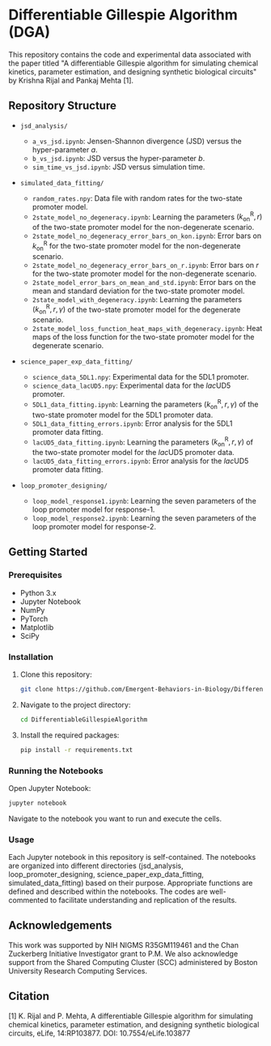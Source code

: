 # Differentiable Gillespie Algorithm (DGA)

This repository contains the code and experimental data associated with the paper titled "A differentiable Gillespie algorithm for simulating chemical kinetics, parameter estimation, and designing synthetic biological circuits" by Krishna Rijal and Pankaj Mehta [1].

## Repository Structure

- `jsd_analysis/`
  - `a_vs_jsd.ipynb`: Jensen-Shannon divergence (JSD) versus the hyper-parameter $a$.
  - `b_vs_jsd.ipynb`: JSD versus the hyper-parameter $b$. 
  - `sim_time_vs_jsd.ipynb`: JSD versus simulation time.

- `simulated_data_fitting/`
  - `random_rates.npy`: Data file with random rates for the two-state promoter model.
  - `2state_model_no_degeneracy.ipynb`: Learning the parameters $\left(k_{\text{on}}^{\text{R}}, r\right)$ of the two-state promoter model for the non-degenerate scenario.
  - `2state_model_no_degeneracy_error_bars_on_kon.ipynb`: Error bars on $k_{\text{on}}^{\text{R}}$ for the two-state promoter model for the non-degenerate scenario.
  - `2state_model_no_degeneracy_error_bars_on_r.ipynb`: Error bars on $r$ for the two-state promoter model for the non-degenerate scenario.
  - `2state_model_error_bars_on_mean_and_std.ipynb`: Error bars on the mean and standard deviation for the two-state promoter model.
  - `2state_model_with_degeneracy.ipynb`: Learning the parameters $\left(k_{\text{on}}^{\text{R}}, r, \gamma \right)$  of the two-state promoter model for the degenerate scenario.
  - `2state_model_loss_function_heat_maps_with_degeneracy.ipynb`: Heat maps of the loss function for the two-state promoter model for the degenerate scenario.

- `science_paper_exp_data_fitting/`
  - `science_data_5DL1.npy`: Experimental data for the 5DL1 promoter.
  - `science_data_lacUD5.npy`: Experimental data for the *lac*UD5 promoter.
  - `5DL1_data_fitting.ipynb`: Learning the parameters $\left(k_{\text{on}}^{\text{R}}, r, \gamma\right)$ of the two-state promoter model for the 5DL1 promoter data.
  - `5DL1_data_fitting_errors.ipynb`: Error analysis for the 5DL1 promoter data fitting.
  - `lacUD5_data_fitting.ipynb`: Learning the parameters $\left(k_{\text{on}}^{\text{R}}, r, \gamma \right)$ of the two-state promoter model for the *lac*UD5 promoter data.
  - `lacUD5_data_fitting_errors.ipynb`: Error analysis for the *lac*UD5 promoter data fitting.

- `loop_promoter_designing/`
  - `loop_model_response1.ipynb`: Learning the seven parameters of the loop promoter model for response-1.
  - `loop_model_response2.ipynb`: Learning the seven parameters of the loop promoter model for response-2.

## Getting Started

### Prerequisites

- Python 3.x
- Jupyter Notebook
- NumPy
- PyTorch
- Matplotlib
- SciPy

### Installation

1. Clone this repository:
    ```bash
    git clone https://github.com/Emergent-Behaviors-in-Biology/Differentiable-Gillespie-Algorithm.git
    ```

2. Navigate to the project directory:
    ```bash
    cd DifferentiableGillespieAlgorithm
    ```

3. Install the required packages:
    ```bash
    pip install -r requirements.txt
    ```

### Running the Notebooks

Open Jupyter Notebook:
```bash
jupyter notebook
```

Navigate to the notebook you want to run and execute the cells.

###  **Usage**

Each Jupyter notebook in this repository is self-contained. The notebooks are organized into different directories (jsd_analysis, loop_promoter_designing, science_paper_exp_data_fitting, simulated_data_fitting) based on their purpose. Appropriate functions are defined and described within the notebooks. The codes are well-commented to facilitate understanding and replication of the results.

## **Acknowledgements**

This work was supported by NIH NIGMS R35GM119461 and the Chan Zuckerberg Initiative Investigator grant to P.M. We also acknowledge support from the Shared Computing Cluster (SCC) administered by Boston University Research Computing Services.

## **Citation**

[1] K. Rijal and P. Mehta, A differentiable Gillespie algorithm for simulating chemical kinetics, parameter estimation, and designing synthetic biological circuits, eLife, 14:RP103877. DOI: 10.7554/eLife.103877
